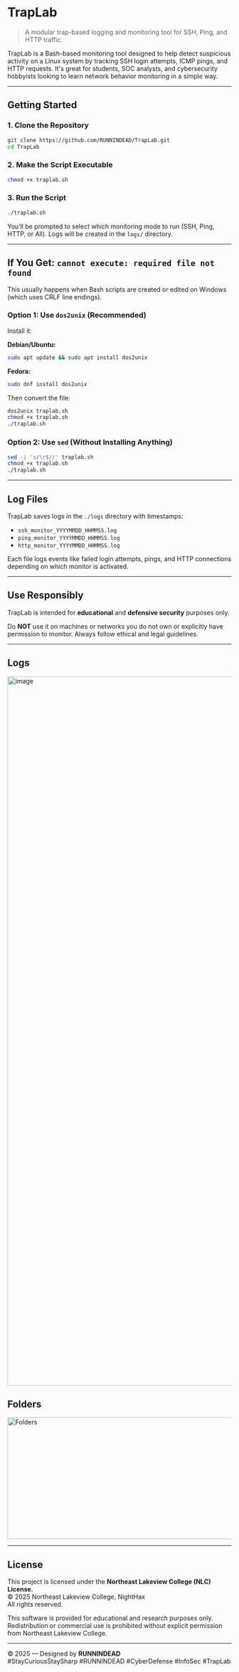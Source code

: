 # TrapLab

> A modular trap-based logging and monitoring tool for SSH, Ping, and HTTP traffic.

TrapLab is a Bash-based monitoring tool designed to help detect suspicious activity on a Linux system by tracking SSH login attempts, ICMP pings, and HTTP requests. It's great for students, SOC analysts, and cybersecurity hobbyists looking to learn network behavior monitoring in a simple way.

---

## Getting Started

### 1. Clone the Repository

```bash
git clone https://github.com/RUNNINDEAD/TrapLab.git
cd TrapLab
```

### 2. Make the Script Executable

```bash
chmod +x traplab.sh
```

### 3. Run the Script

```bash
./traplab.sh
```

You’ll be prompted to select which monitoring mode to run (SSH, Ping, HTTP, or All). Logs will be created in the `logs/` directory.

---

## If You Get: `cannot execute: required file not found`

This usually happens when Bash scripts are created or edited on Windows (which uses CRLF line endings).

### Option 1: Use `dos2unix` (Recommended)

Install it:

**Debian/Ubuntu:**
```bash
sudo apt update && sudo apt install dos2unix
```

**Fedora:**
```bash
sudo dnf install dos2unix
```

Then convert the file:

```bash
dos2unix traplab.sh
chmod +x traplab.sh
./traplab.sh
```

### Option 2: Use `sed` (Without Installing Anything)

```bash
sed -i 's/\r$//' traplab.sh
chmod +x traplab.sh
./traplab.sh
```

---

## Log Files

TrapLab saves logs in the `./logs` directory with timestamps:

- `ssh_monitor_YYYYMMDD_HHMMSS.log`
- `ping_monitor_YYYYMMDD_HHMMSS.log`
- `http_monitor_YYYYMMDD_HHMMSS.log`

Each file logs events like failed login attempts, pings, and HTTP connections depending on which monitor is activated.

---

## Use Responsibly

TrapLab is intended for **educational** and **defensive security** purposes only.

Do **NOT** use it on machines or networks you do not own or explicitly have permission to monitor. Always follow ethical and legal guidelines.

---
## Logs

<img width="2846" height="1596" alt="image" src="https://github.com/user-attachments/assets/61bf8c2b-fcac-473c-b075-9dadef653158" />

## Folders
<img width="1028" height="274" alt="Folders" src="https://github.com/user-attachments/assets/e26f1b8e-869f-44ad-98cd-c9a6f74488fd" />

---

## License

This project is licensed under the **Northeast Lakeview College (NLC) License**.  
© 2025 Northeast Lakeview College, NightHax  
All rights reserved.

This software is provided for educational and research purposes only.  
Redistribution or commercial use is prohibited without explicit permission from Northeast Lakeview College.

---

© 2025 — Designed by **RUNNINDEAD**  
#StayCuriousStaySharp #RUNNINDEAD #CyberDefense #InfoSec #TrapLab
